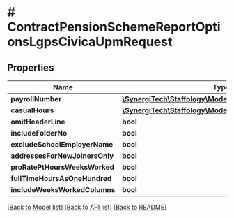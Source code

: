 # # ContractPensionSchemeReportOptionsLgpsCivicaUpmRequest

## Properties

Name | Type | Description | Notes
------------ | ------------- | ------------- | -------------
**payrollNumber** | [**\SynergiTech\Staffology\Model\LgpsCivicaPayrollNumber**](LgpsCivicaPayrollNumber.md) |  | [optional]
**casualHours** | [**\SynergiTech\Staffology\Model\LgpsCivicaCasualHours**](LgpsCivicaCasualHours.md) |  | [optional]
**omitHeaderLine** | **bool** |  | [optional]
**includeFolderNo** | **bool** |  | [optional]
**excludeSchoolEmployerName** | **bool** |  | [optional]
**addressesForNewJoinersOnly** | **bool** |  | [optional]
**proRatePtHoursWeeksWorked** | **bool** |  | [optional]
**fullTimeHoursAsOneHundred** | **bool** |  | [optional]
**includeWeeksWorkedColumns** | **bool** |  | [optional]

[[Back to Model list]](../../README.md#models) [[Back to API list]](../../README.md#endpoints) [[Back to README]](../../README.md)
